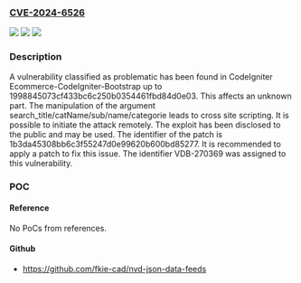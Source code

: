### [CVE-2024-6526](https://cve.mitre.org/cgi-bin/cvename.cgi?name=CVE-2024-6526)
![](https://img.shields.io/static/v1?label=Product&message=Ecommerce-CodeIgniter-Bootstrap&color=blue)
![](https://img.shields.io/static/v1?label=Version&message=%3D%201998845073cf433bc6c250b0354461fbd84d0e03%20&color=brighgreen)
![](https://img.shields.io/static/v1?label=Vulnerability&message=CWE-79%20Cross%20Site%20Scripting&color=brighgreen)

### Description

A vulnerability classified as problematic has been found in CodeIgniter Ecommerce-CodeIgniter-Bootstrap up to 1998845073cf433bc6c250b0354461fbd84d0e03. This affects an unknown part. The manipulation of the argument search_title/catName/sub/name/categorie leads to cross site scripting. It is possible to initiate the attack remotely. The exploit has been disclosed to the public and may be used. The identifier of the patch is 1b3da45308bb6c3f55247d0e99620b600bd85277. It is recommended to apply a patch to fix this issue. The identifier VDB-270369 was assigned to this vulnerability.

### POC

#### Reference
No PoCs from references.

#### Github
- https://github.com/fkie-cad/nvd-json-data-feeds

